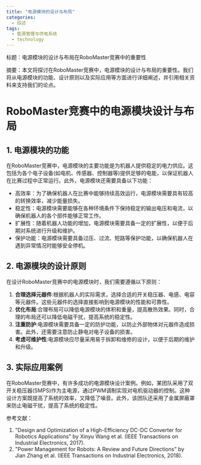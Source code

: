 ```yaml
---  
title: "电源模块的设计与布局"  
categories:  
  - 综述  
tags: 
  - 能源管理与供电系统 
  - technology  
---  
```


标题：电源模块的设计与布局在RoboMaster竞赛中的重要性

摘要：本文将探讨在RoboMaster竞赛中，电源模块的设计与布局的重要性。我们将从电源模块的功能、设计原则以及实际应用等方面进行详细阐述，并引用相关资料来支持我们的论点。

# RoboMaster竞赛中的电源模块设计与布局

## 1. 电源模块的功能

在RoboMaster竞赛中，电源模块的主要功能是为机器人提供稳定的电力供应。这包括为各个电子设备(如电机、传感器、控制器等)提供足够的电能，以保证机器人在比赛过程中正常运行。此外，电源模块还需要具备以下功能：

- 高效率：为了确保机器人在比赛中能够持续高效运行，电源模块需要具有较高的转换效率，减少能量损失。
- 稳定性：电源模块需要能够在各种环境条件下保持稳定的输出电压和电流，以确保机器人的各个部件能够正常工作。
- 扩展性：随着机器人功能的增加，电源模块需要具备一定的扩展性，以便于后期对系统进行升级和维护。
- 保护功能：电源模块需要具备过压、过流、短路等保护功能，以确保机器人在遇到异常情况时能够安全停机。

## 2. 电源模块的设计原则

在设计RoboMaster竞赛中的电源模块时，我们需要遵循以下原则：

1. **合理选择元器件**:根据机器人的实际需求，选择合适的开关稳压器、电感、电容等元器件。这些元器件的选择直接影响到电源模块的性能和可靠性。
2. **优化布局**:合理布局可以降低电源模块的体积和重量，提高散热效果。同时，合理的布局还可以降低电磁干扰，提高系统的稳定性。
3. **注重防护**:电源模块需要具备一定的防护功能，以防止外部物体对元器件造成损害。此外，还需要注意防止静电对电子设备的损害。
4. **考虑可维护性**:电源模块应尽量采用易于拆卸和维修的设计，以便于后期的维护和升级。

## 3. 实际应用案例

在RoboMaster竞赛中，有许多成功的电源模块设计案例。例如，某团队采用了双开关稳压器(SMPS)作为主电源，通过PWM调制实现对电机驱动器的控制。这种设计方案既提高了系统的效率，又降低了噪音。此外，该团队还采用了金属屏蔽罩来防止电磁干扰，提高了系统的稳定性。

参考文献：

1. "Design and Optimization of a High-Efficiency DC-DC Converter for Robotics Applications" by Xinyu Wang et al. (IEEE Transactions on Industrial Electronics, 2017).
2. "Power Management for Robots: A Review and Future Directions" by Jian Zhang et al. (IEEE Transactions on Industrial Electronics, 2018). 
